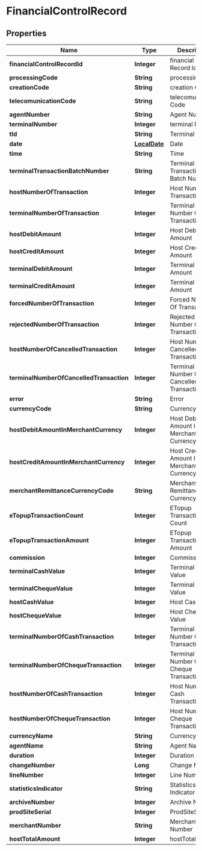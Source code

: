 
# FinancialControlRecord

## Properties
Name | Type | Description | Notes
------------ | ------------- | ------------- | -------------
**financialControlRecordId** | **Integer** | financial Control Record Id |  [optional]
**processingCode** | **String** | processing Code |  [optional]
**creationCode** | **String** | creation Code |  [optional]
**telecomunicationCode** | **String** | telecomunication Code |  [optional]
**agentNumber** | **String** | Agent Number |  [optional]
**terminalNumber** | **Integer** | terminal Number |  [optional]
**tId** | **String** | Terminal ID |  [optional]
**date** | [**LocalDate**](LocalDate.md) | Date |  [optional]
**time** | **String** | Time |  [optional]
**terminalTransactionBatchNumber** | **String** | Terminal Transaction Batch Number |  [optional]
**hostNumberOfTransaction** | **Integer** | Host Number Of Transaction |  [optional]
**terminalNumberOfTransaction** | **Integer** | Terminal Number Of Transaction |  [optional]
**hostDebitAmount** | **Integer** | Host Debit Amount |  [optional]
**hostCreditAmount** | **Integer** | Host Credit Amount |  [optional]
**terminalDebitAmount** | **Integer** | Terminal Debit Amount |  [optional]
**terminalCreditAmount** | **Integer** | Terminal Credit Amount |  [optional]
**forcedNumberOfTransaction** | **Integer** | Forced Number Of Transaction |  [optional]
**rejectedNumberOfTransaction** | **Integer** | Rejected Number Of Transaction |  [optional]
**hostNumberOfCancelledTransaction** | **Integer** | Host Number Of Cancelled Transaction |  [optional]
**terminalNumberOfCancelledTransaction** | **Integer** | Terminal Number Of Cancelled Transaction |  [optional]
**error** | **String** | Error |  [optional]
**currencyCode** | **String** | Currency Code |  [optional]
**hostDebitAmountInMerchantCurrency** | **Integer** | Host Debit Amount In Merchant Currency |  [optional]
**hostCreditAmountInMerchantCurrency** | **Integer** | Host Credit Amount In Merchant Currency |  [optional]
**merchantRemittanceCurrencyCode** | **String** | Merchant Remittance Currency Code |  [optional]
**eTopupTransactionCount** | **Integer** | ETopup Transaction Count |  [optional]
**eTopupTransactionAmount** | **Integer** | ETopup Transaction Amount |  [optional]
**commission** | **Integer** | Commission |  [optional]
**terminalCashValue** | **Integer** | Terminal Cash Value |  [optional]
**terminalChequeValue** | **Integer** | Terminal Cheque Value |  [optional]
**hostCashValue** | **Integer** | Host Cash Value |  [optional]
**hostChequeValue** | **Integer** | Host Cheque Value |  [optional]
**terminalNumberOfCashTransaction** | **Integer** | Terminal Number Of Cash Transaction |  [optional]
**terminalNumberOfChequeTransaction** | **Integer** | Terminal Number Of Cheque Transaction |  [optional]
**hostNumberOfCashTransaction** | **Integer** | Host Number Of Cash Transaction |  [optional]
**hostNumberOfChequeTransaction** | **Integer** | Host Number Of Cheque Transaction |  [optional]
**currencyName** | **String** | Currency Name |  [optional]
**agentName** | **String** | Agent Name |  [optional]
**duration** | **Integer** | Duration |  [optional]
**changeNumber** | **Long** | Change Number |  [optional]
**lineNumber** | **Integer** | Line Number |  [optional]
**statisticsIndicator** | **String** | Statistics Indicator |  [optional]
**archiveNumber** | **Integer** | Archive Number |  [optional]
**prodSiteSerial** | **Integer** | ProdSiteSerial |  [optional]
**merchantNumber** | **String** | Merchant Number |  [optional]
**hostTotalAmount** | **Integer** | hostTotalAmount |  [optional]



